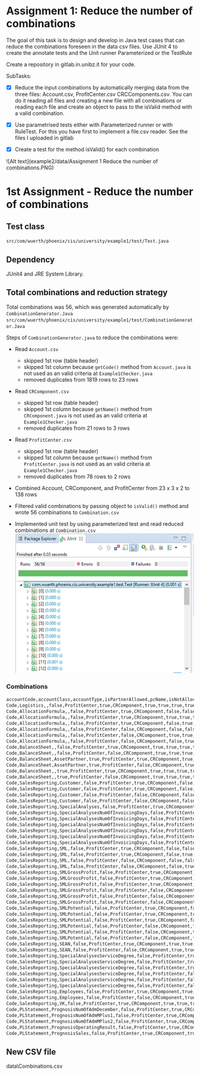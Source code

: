 # Assignment 1: Reduce the number of combinations

The goal of this task is to design and develop in Java test cases that can reduce the combinations foreseen in the data csv files.  Use JUnit 4 to create the annotate tests and the Unit runner Parameterized or the TestRule

Create a repository in gitlab.in.unibz.it for your code. 

SubTasks:

- [X] Reduce the input combinations by automatically merging data from the three files: Account.csv, ProfitCenter.csv CRCComponents.csv. You can do it reading all files and creating a new file with all combinations or reading each file and create an object to pass to the isValid method with a valid combination. 

- [X] Use parametrised tests either with Parameterized runner or with RuleTest. For this you have first to implement a file.csv reader. See the files I uploaded in gitlab

- [X] Create a test for the method isValid() for each combination 

![Alt text](example2/data/Assignment 1 Reduce the number of combinations.PNG)

# 1st Assignment - Reduce the number of combinations

## Test class
`src/com/wuerth/phoenix/cis/university/example1/test/Test.java`

## Dependency
JUnit4 and JRE System Library.

## Total combinations and reduction strategy
Total combinations was 56, which was generated automatically by `CombinationGenerator.Java`
`src/com/wuerth/phoenix/cis/university/example1/test/CombinationGenerator.Java`

Steps of `CombinationGenerator.java` to reduce the combinations were:
* Read `Account.csv`
    * skipped 1st row (table header)
    * skipped 1st column because `getCode()` method from `Account.java` is not used as an valid criteria at `Example1Checker.java`
    * removed duplicates from 1819 rows to 23 rows

* Read `CRComponent.csv`
    * skipped 1st row (table header)
    * skipped 1st column because `getName()` method from `CRComponent.java` is not used as an valid criteria at `Example1Checker.java`
    * removed duplicates from 21 rows to 3 rows

* Read `ProfitCenter.csv`
    * skipped 1st row (table header)
    * skipped 1st column because `getName()` method from `ProfitCenter.java` is not used as an valid criteria at `Example1Checker.java`
    * removed duplicates from 78 rows to 2 rows

* Combined Account, CRComponent, and ProfitCenter from 23 x 3 x 2 to 138 rows
* Filtered valid combinations by passing object to `isValid()` method and wrote 56 combinations to `Combination.csv`
* Implemented unit test by using parameterized test and read reduced combinations at `Combination.csv`
![Alt text](data/result.PNG)

### Combinations
```
accountCode,accountClass,accountType,isPartnerAllowed,pcName,isNotAllocated,crName,isNotAllocated,isVKAllowed,isSEANAllowed,external,dataScenarioType,partnerCode,currencyCode
Code,Logistics,,false,ProfitCenter,true,CRComponent,true,true,true,true,Actual,,
Code,AllocationFormula,,false,ProfitCenter,true,CRComponent,false,false,false,true,Actual,,
Code,AllocationFormula,,false,ProfitCenter,true,CRComponent,true,true,true,true,Actual,,
Code,AllocationFormula,,false,ProfitCenter,true,CRComponent,false,true,true,true,Actual,,
Code,AllocationFormula,,false,ProfitCenter,false,CRComponent,false,false,false,true,Actual,,
Code,AllocationFormula,,false,ProfitCenter,false,CRComponent,true,true,true,true,Actual,,
Code,AllocationFormula,,false,ProfitCenter,false,CRComponent,false,true,true,true,Actual,,
Code,BalanceSheet,,false,ProfitCenter,true,CRComponent,true,true,true,true,Actual,,
Code,BalanceSheet,,false,ProfitCenter,false,CRComponent,true,true,true,true,Actual,,
Code,BalanceSheet,AssetPartner,true,ProfitCenter,true,CRComponent,true,true,true,true,Actual,,
Code,BalanceSheet,AssetPartner,true,ProfitCenter,false,CRComponent,true,true,true,true,Actual,,
Code,BalanceSheet,,true,ProfitCenter,true,CRComponent,true,true,true,true,Actual,,
Code,BalanceSheet,,true,ProfitCenter,false,CRComponent,true,true,true,true,Actual,,
Code,SalesReporting,Customer,false,ProfitCenter,true,CRComponent,false,false,false,true,Actual,,
Code,SalesReporting,Customer,false,ProfitCenter,true,CRComponent,false,true,true,true,Actual,,
Code,SalesReporting,Customer,false,ProfitCenter,false,CRComponent,false,false,false,true,Actual,,
Code,SalesReporting,Customer,false,ProfitCenter,false,CRComponent,false,true,true,true,Actual,,
Code,SalesReporting,SpecialAnalyses,false,ProfitCenter,true,CRComponent,true,true,true,true,Actual,,
Code,SalesReporting,SpecialAnalysesNumOfInvoicingDays,false,ProfitCenter,true,CRComponent,false,false,false,true,Actual,,
Code,SalesReporting,SpecialAnalysesNumOfInvoicingDays,false,ProfitCenter,true,CRComponent,true,true,true,true,Actual,,
Code,SalesReporting,SpecialAnalysesNumOfInvoicingDays,false,ProfitCenter,true,CRComponent,false,true,true,true,Actual,,
Code,SalesReporting,SpecialAnalysesNumOfInvoicingDays,false,ProfitCenter,false,CRComponent,false,false,false,true,Actual,,
Code,SalesReporting,SpecialAnalysesNumOfInvoicingDays,false,ProfitCenter,false,CRComponent,true,true,true,true,Actual,,
Code,SalesReporting,SpecialAnalysesNumOfInvoicingDays,false,ProfitCenter,false,CRComponent,false,true,true,true,Actual,,
Code,SalesReporting,SML,false,ProfitCenter,true,CRComponent,false,false,false,true,Actual,,
Code,SalesReporting,SML,false,ProfitCenter,true,CRComponent,false,true,true,true,Actual,,
Code,SalesReporting,SML,false,ProfitCenter,false,CRComponent,false,false,false,true,Actual,,
Code,SalesReporting,SML,false,ProfitCenter,false,CRComponent,false,true,true,true,Actual,,
Code,SalesReporting,SMLGrossProfit,false,ProfitCenter,true,CRComponent,false,false,false,true,Actual,,
Code,SalesReporting,SMLGrossProfit,false,ProfitCenter,true,CRComponent,true,true,true,true,Actual,,
Code,SalesReporting,SMLGrossProfit,false,ProfitCenter,true,CRComponent,false,true,true,true,Actual,,
Code,SalesReporting,SMLGrossProfit,false,ProfitCenter,false,CRComponent,false,false,false,true,Actual,,
Code,SalesReporting,SMLGrossProfit,false,ProfitCenter,false,CRComponent,true,true,true,true,Actual,,
Code,SalesReporting,SMLGrossProfit,false,ProfitCenter,false,CRComponent,false,true,true,true,Actual,,
Code,SalesReporting,SMLPotential,false,ProfitCenter,true,CRComponent,false,false,false,true,Actual,,
Code,SalesReporting,SMLPotential,false,ProfitCenter,true,CRComponent,true,true,true,true,Actual,,
Code,SalesReporting,SMLPotential,false,ProfitCenter,true,CRComponent,false,true,true,true,Actual,,
Code,SalesReporting,SMLPotential,false,ProfitCenter,false,CRComponent,false,false,false,true,Actual,,
Code,SalesReporting,SMLPotential,false,ProfitCenter,false,CRComponent,true,true,true,true,Actual,,
Code,SalesReporting,SMLPotential,false,ProfitCenter,false,CRComponent,false,true,true,true,Actual,,
Code,SalesReporting,SEAN,false,ProfitCenter,true,CRComponent,true,true,true,true,Actual,,
Code,SalesReporting,SEAN,false,ProfitCenter,false,CRComponent,true,true,true,true,Actual,,
Code,SalesReporting,SpecialAnalysesServiceDegree,false,ProfitCenter,true,CRComponent,false,false,false,true,Actual,,
Code,SalesReporting,SpecialAnalysesServiceDegree,false,ProfitCenter,true,CRComponent,true,true,true,true,Actual,,
Code,SalesReporting,SpecialAnalysesServiceDegree,false,ProfitCenter,true,CRComponent,false,true,true,true,Actual,,
Code,SalesReporting,SpecialAnalysesServiceDegree,false,ProfitCenter,false,CRComponent,false,false,false,true,Actual,,
Code,SalesReporting,SpecialAnalysesServiceDegree,false,ProfitCenter,false,CRComponent,true,true,true,true,Actual,,
Code,SalesReporting,SpecialAnalysesServiceDegree,false,ProfitCenter,false,CRComponent,false,true,true,true,Actual,,
Code,SalesReporting,Employees,false,ProfitCenter,true,CRComponent,true,true,true,true,Actual,,
Code,SalesReporting,Employees,false,ProfitCenter,false,CRComponent,true,true,true,true,Actual,,
Code,SalesReporting,VK,false,ProfitCenter,true,CRComponent,true,true,true,true,Actual,,
Code,PLStatement,PrognosisNumOfAdmDecember,false,ProfitCenter,true,CRComponent,true,true,true,true,Actual,,
Code,PLStatement,PrognosisNumOfAdmMPlus1,false,ProfitCenter,true,CRComponent,true,true,true,true,Actual,,
Code,PLStatement,PrognosisNumOfAdmMPlus2,false,ProfitCenter,true,CRComponent,true,true,true,true,Actual,,
Code,PLStatement,PrognosisOperatingResult,false,ProfitCenter,true,CRComponent,true,true,true,true,Actual,,
Code,PLStatement,PrognosisSales,false,ProfitCenter,true,CRComponent,true,true,true,true,Actual,,
```

## New CSV file
data\Combinations.csv